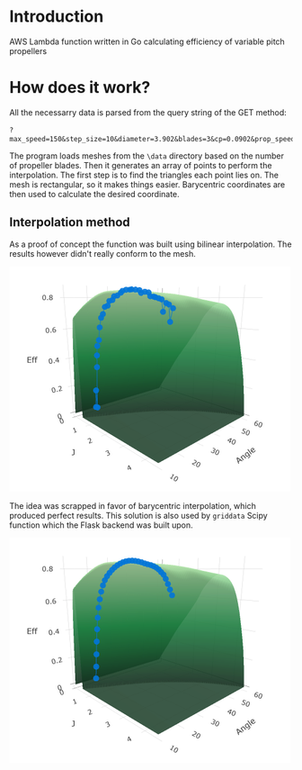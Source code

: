 # Introduction
AWS Lambda function written in Go calculating efficiency of variable pitch propellers

# How does it work?
All the necessarry data is parsed from the query string of the GET method:
```
?max_speed=150&step_size=10&diameter=3.902&blades=3&cp=0.0902&prop_speed=20&power=800&angle=30&ratio=0.4
```

The program loads meshes from the ```\data``` directory based on the number of propeller blades. Then it generates an array of points to perform the interpolation.
The first step is to find the triangles each point lies on. The mesh is rectangular, so it makes things easier. 
Barycentric coordinates are then used to calculate the desired coordinate.

## Interpolation method
As a proof of concept the function was built using bilinear interpolation. The results however didn't really conform to the mesh.

<img src="https://github.com/adamsmietanka/prop-variable/blob/master/docs/bilinear.png" align=middle/>

The idea was scrapped in favor of barycentric interpolation, which produced perfect results. This solution is also used by ```griddata``` Scipy function which the Flask backend was built upon.

<img src="https://github.com/adamsmietanka/prop-variable/blob/master/docs/barycentric.png" align=middle/>